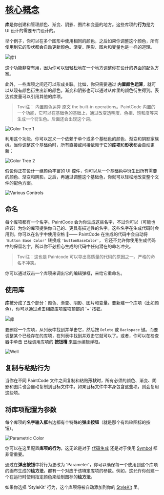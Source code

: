 # [核心概念](_cover.md)

**库**是你创建和管理颜色、渐变、阴影、图片和变量的地方。这些库项的**行为**是为 UI 设计的需要专门设计的。

举个例子，你可以在多个图形中使用相同的颜色，之后如果你调整这个颜色，所有使用到它的形状都会自动更新颜色。渐变、阴影、图片和变量也是一样的道理。

![库1](./images/library1.png)

这个功能非常有用，因为你可以很轻松地在一个地方调整你在设计的界面的配色方案。

此外，一些库项之间还可以形成关联。比如，你只需要通过 **内置颜色运算**，就可以从现有颜色衍生出新的颜色。渐变和阴影也可以通过从库里的颜色衍生得到。表达式变量可以引用其他的库项。

> Tovi注： 内置颜色运算 原文 the built-in operations。PaintCode 内置的一个功能，它可以在基础色的基础上，通过改变透明度、色相、饱和度等来生成一个衍生色。后面还会出现这个词。

![Color Tree 1](./images/colorstree1.png)

利用这个功能，你可以定义一个依赖于单个或多个基础色的颜色、渐变和阴影家族树。当你调整这个基础色时，所有直接或间接依赖于它的**库项**和**形状**都会自动更新：

![Color Tree 2](./images/colorstree2.png)

假设你正在设计一组颜色丰富的 UI 控件，你可以从一个基础色中衍生出所有需要的颜色、渐变和阴影。之后，再通过调整这个基础色，你就可以轻松地改变整个文件的配色方案。

![Various Controls](./images/variouscontrols.png)

## 命名

每个库项都有一个名字。PaintCode 会为你生成这些名字，不过你可以（可能也应该）为你的库项提供你自己的、更具有描述性的名字。这些名字在生成代码时会用到。你可以在名字中使用空格 —— PaintCode 在生成的代码中会自动将 `'Button Base Color'` 转换成 `'buttonBaseColor'`， 它还不允许你使用生成代码中的保留名字，所以你不必担心生成的代码中任何潜在的命名冲突。

> Tovi注：这也是 Paintcode 可以导出高质量的代码的原因之一。严格的命名不冲突。

你可以通过双击一个库项来调出它的编辑弹框，来给它重命名。

## 使用库

**库**被分成了五个部分：颜色、渐变、阴影、图片和变量。要新建一个库项（比如颜色），你可以通过点击相应库项库项顶部的 '+' 按钮。

![库](./images/library2.png)

要删除一个库项，从列表中找到并单击它，然后按 `Delete` 或 `Backspace` 键。而要调整某个已经存在的库项，在列表中找到并双击它就可以了。或者，你可以在检查器中单击 已经调用库项的 **按钮槽** 来显示编辑弹框。

![Well](./images/wells.png)

## 复制与粘贴行为

当你在不同 PaintCode 文件之间复制和粘贴**形状**时，所有必须的颜色、渐变、阴影和图片也会自动复制到目标文件中。如果目标文件中本身包含这些项，则会复用这些项。

## 将库项配置为参数

每个库项的**名字输入框**右边都有个特殊的**弹出按钮**（就是那个有齿轮图标的按钮）。

![Parametric Color](./images/parametriccolor.png)

你可以在这里配置**库项的行为**，这无论是对于 [代码生成](./Part.5.stylekits&code_generation.A.code_generation.md) 还是对于使用 [Symbol](./Part.9.using_symbols.md) 都非常重要。

通过在**弹出按钮**中将行为更改为 'Parameter'，你可以确保每一个使用到这个库项的画布生成的**绘方法**，都有一个对应于该特定库项的参数。例如，这允许你创建一个在运行时使用指定颜色来绘制图标的**绘方法**。

如果你选择 'StyleKit' 行为，这个库项将被自动添加到你的 [StyleKit](./Part.5.stylekits&code_generation.A.code_generation.md) 里。
